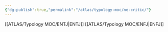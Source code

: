 ```yaml
---
{"dg-publish":true,"permalink":"/atlas/typology-moc/ne-critic/"}
---
```



[[ATLAS/Typology MOC/ENTJ\|ENTJ]]
[[ATLAS/Typology MOC/ENFJ\|ENFJ]]
